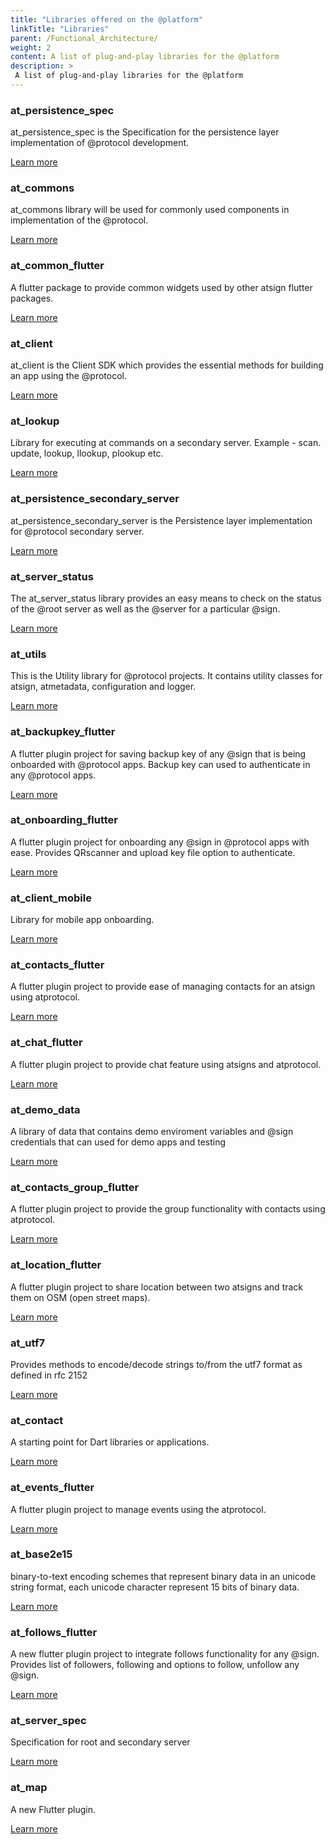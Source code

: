 ```yaml
---
title: "Libraries offered on the @platform"
linkTitle: "Libraries"
parent: /Functional_Architecture/
weight: 2
content: A list of plug-and-play libraries for the @platform
description: >
 A list of plug-and-play libraries for the @platform
---
```



### at_persistence_spec

at_persistence_spec is the Specification for the persistence layer implementation of @protocol development.

[Learn more](https://pub.dev/packages/at_persistence_spec)

### at_commons

at_commons library will be used for commonly used components in implementation of the @protocol.

[Learn more](https://pub.dev/packages/at_commons)

### at_common_flutter

A flutter package to provide common widgets used by other atsign flutter packages.

[Learn more](https://pub.dev/packages/at_common_flutter)

### at_client

at_client is the Client SDK which provides the essential methods for building an app using the @protocol.

[Learn more](https://pub.dev/packages/at_client)

### at_lookup

Library for executing at commands on a secondary server. Example - scan. update, lookup, llookup, plookup etc.

[Learn more](https://pub.dev/packages/at_lookup)

### at_persistence_secondary_server

at_persistence_secondary_server is the Persistence layer implementation for @protocol secondary server.

[Learn more](https://pub.dev/packages/at_persistence_secondary_server)

### at_server_status

The at_server_status library provides an easy means to check on the status of the @root server as well as the @server for a particular @sign.

[Learn more](https://pub.dev/packages/at_server_status)

### at_utils

This is the Utility library for @protocol projects. It contains utility classes for atsign, atmetadata, configuration and logger.

[Learn more](https://pub.dev/packages/at_utils)

### at_backupkey_flutter

A flutter plugin project for saving backup key of any @sign that is being onboarded with @protocol apps. Backup key can used to authenticate in any @protocol apps.

[Learn more](https://pub.dev/packages/at_backupkey_flutter)

### at_onboarding_flutter

A flutter plugin project for onboarding any @sign in @protocol apps with ease. Provides QRscanner and upload key file option to authenticate.

[Learn more](https://pub.dev/packages/at_onboarding_flutter)

### at_client_mobile

Library for mobile app onboarding.

[Learn more](https://pub.dev/packages/at_client_mobile)

### at_contacts_flutter

A flutter plugin project to provide ease of managing contacts for an atsign using atprotocol.

[Learn more](https://pub.dev/packages/at_contacts_flutter)

### at_chat_flutter

A flutter plugin project to provide chat feature using atsigns and atprotocol.

[Learn more](https://pub.dev/packages/at_chat_flutter)

### at_demo_data

A library of data that contains demo enviroment variables and @sign credentials that can used for demo apps and testing

[Learn more](https://pub.dev/packages/at_demo_data)

### at_contacts_group_flutter

A flutter plugin project to provide the group functionality with contacts using atprotocol.

[Learn more](https://pub.dev/packages/at_contacts_group_flutter)

### at_location_flutter

A flutter plugin project to share location between two atsigns and track them on OSM (open street maps).

[Learn more](https://pub.dev/packages/at_location_flutter)

### at_utf7

Provides methods to encode/decode strings to/from the utf7 format as defined in rfc 2152

[Learn more](https://pub.dev/packages/at_utf7)

### at_contact

A starting point for Dart libraries or applications.

[Learn more](https://pub.dev/packages/at_contact)

### at_events_flutter

A flutter plugin project to manage events using the atprotocol.

[Learn more](https://pub.dev/packages/at_events_flutter)

### at_base2e15

binary-to-text encoding schemes that represent binary data in an unicode string format, each unicode character represent 15 bits of binary data.


[Learn more](https://pub.dev/packages/at_base2e15)

### at_follows_flutter

A new flutter plugin project to integrate follows functionality for any @sign. Provides list of followers, following and options to follow, unfollow any @sign.

[Learn more](https://pub.dev/packages/at_follows_flutter)

### at_server_spec

Specification for root and secondary server

[Learn more](https://pub.dev/packages/at_server_spec)

### at_map

A new Flutter plugin.

[Learn more](https://pub.dev/packages/at_map)

